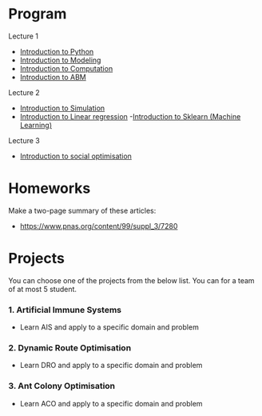 
# Program
Lecture 1
 - [Introduction to Python](https://github.com/uzay00/CMPE373/blob/master/2018/Lecture1/Intro2Python.ipynb)
 - [Introduction to Modeling](https://nbviewer.jupyter.org/github/uzay00/CMPE373/blob/master/2019/Lecture%201%20-%20Modeling/Lecture%201-%20Introduction%20to%20Modeling%20with%20Python%20.ipynb)
 - [Introduction to Computation](https://nbviewer.jupyter.org/github/uzay00/CMPE373/blob/master/2018/Lecture1/Introduction%20to%20Agent%20Based%20Modeling.ipynb)
 - [Introduction to ABM](https://github.com/uzay00/CMPE373/blob/master/2018/Lecture1/ABMSunumu.pdf)
 
Lecture 2
- [Introduction to Simulation](https://github.com/uzay00/CMPE373/blob/master/2018/Lecture1/Social%20Simulation.ipynb)
 - [Introduction to Linear regression](https://github.com/uzay00/KaVe-Egitim/blob/master/YapayOgrenme/LineerRegresyon/LineerRegresyon.ipynb)
 -[Introduction to Sklearn (Machine Learning)](https://nbviewer.jupyter.org/github/uzay00/CMPE373/blob/master/2018/Lecture1/Agents%20and%20Artificial%20Intelligence.ipynb)

Lecture 3
- [Introduction to social optimisation](https://github.com/uzay00/CMPE373/blob/master/2018/Lecture1/Social%20Optimization.ipynb)

# Homeworks
Make a two-page summary of these articles: 
 - https://www.pnas.org/content/99/suppl_3/7280

# Projects

You can choose one of the projects from the below list. You can for a team of at most 5 student.

### 1. Artificial Immune Systems
 - Learn AIS and apply to a specific domain and problem

### 2. Dynamic Route Optimisation
- Learn DRO and apply to a specific domain and problem

### 3. Ant Colony Optimisation
- Learn ACO and apply to a specific domain and problem
